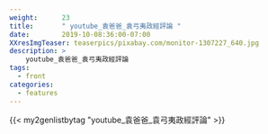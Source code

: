 ```yaml
---
weight:      23
title:       " youtube_袁爸爸_袁弓夷政經評論 "
date:        2019-10-08:36:00-07:00
XXresImgTeaser: teaserpics/pixabay.com/monitor-1307227_640.jpg
description: >
    youtube_袁爸爸_袁弓夷政經評論
tags:
  - front
categories:
  - features
---
```


{{< my2genlistbytag "youtube_袁爸爸_袁弓夷政經評論" >}}
